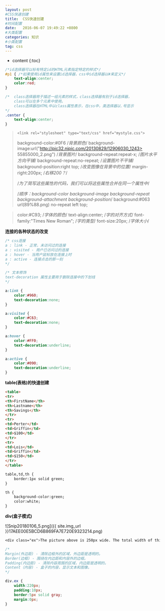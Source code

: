 ```yaml
---
layout: post
#CSS快速创建
title:  CSS快速创建
#时间配置
date:   2016-06-07 19:49:22 +0800
#大类配置
categories: 知识
#小类配置
tag: css
---
```


* content
{:toc}

```css
/*id选择器可以标有特定id的HTML元素指定特定的样式*/
#p1 { /*如果使用id属性来设置id选择器，css中id选择器以#来定义*/
    text-align:center;
    color:red;
}

/*  class选择器用于描述一组元素的样式，class选择器有别于id选择器，
    class可以在多个元素中使用。
    class选择器在HTML中以class属性表示，在css中，类选择器以.号显示
*/
.center {
    text-align:center;
}
```

> `<link rel="stylesheet" type="text/css" href="mystyle.css">`
>
> background-color:#0F6  /*背景颜色*/
> background-image:url("http://pic32.nipic.com/20130829/12906030_1243> 55855000_2.png") /*背景图片*/
> background-repeat:repeat-x; /*图片水平方向平铺*/
> background-repeat:no-repeat; /*设置图片不平铺*/
> background-position:right top; /*改变图像在背景中的位置*/
> margin-right:200px; /*右移200？*/
>
> /*为了简写这些属性的代码，我们可以将这些属性合并在同一个属性中*/
>
> /*顺序：background-color background-image background-repeat 
> background-attachment background-position*/
> background:#063 url(89%88.png) no-repeat left top;

 

> color:#C93; /*字体的颜色*/
> text-align:center; /*字的对齐方式*/
> font-family:"Times New Roman"; /*字的类型*/
> font-size:20px; /*字体大小*/

 

**连接的各种状态的改变**

```css
/* css连接
a : link - 正常，未访问过的连接
a : visited - 用户已访问过的连接
a : hover - 当用户鼠标放在连接上时
a : active - 连接点击的那一刻
*/

/* 文本修饰
text-decoration 属性主要用于删除连接中的下划线
*/

a:link {
    color:#960;
    text-decoration:none;
}

a:visited {
    color:#C63;
    text-decoration:none;
}

a:hover {
    color:#FF0;
    text-decoration:underline;
}

a:active {
    color:#090;
    text-decoration:underline;
}
```

**table(表格)的快速创建**

```html
<table>
<tr>
<th>FirstName</th>
<th>Lastname</th>
<th>Savings</th>
</tr>
<tr>
<td>Perter</td>
<td>Griffin</td>
<td>$100</td>
</tr>
<tr>
<td>Lois</td>
<td>Griffin</td>
<td>$150</td>
</tr>
</table>

table,td,th {
    border:1px solid green;
}

th {
    background-color:green;
    color:white;
}
```

 **div(盒子模式)**
 
 ![Snip20180106_5.png]({{ site.img_url }}17AEE00E5BCD6B869FA7E720E9323214.png)

```css
<div class="ex">The picture above is 250px wide. The total width of this element is also 250px</div>

/*
Margin(外边距) - 清除边框外的区域，外边距是透明的。
Border(边框) - 围绕在内边距和内容外的边框。
Padding(内边距) - 清除内容周围的区域，内边距是透明的。
Content（内容) - 盒子的内容，显示文本和图像。
*/

div.ex {
    width:220px;
    padding:10px;
    border:5px solid gray;
    margin:0px;
}
```